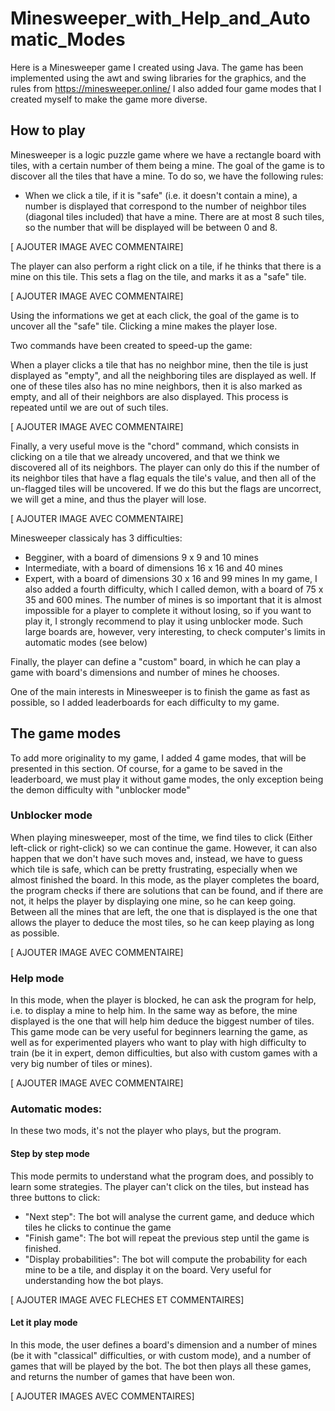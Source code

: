 # Minesweeper_with_Help_and_Automatic_Modes
Here is a Minesweeper game I created using Java.
The game has been implemented using the awt and swing libraries for the graphics, and the rules from https://minesweeper.online/
I also added four game modes that I created myself to make the game more diverse.

## How to play

Minesweeper is a logic puzzle game where we have a rectangle board with tiles, with a certain number of them being a mine. The goal of the game is to discover all the tiles that have a mine. To do so, we have the following rules:

- When we click a tile, if it is "safe" (i.e. it doesn't contain a mine), a number is displayed that correspond to the number of neighbor tiles (diagonal tiles included) that have a mine. There are at most 8 such tiles, so the number that will be displayed will be between 0 and 8.

[ AJOUTER IMAGE AVEC COMMENTAIRE]

The player can also perform a right click on a tile, if he thinks that there is a mine on this tile. This sets a flag on the tile, and marks it as a "safe" tile. 

[ AJOUTER IMAGE AVEC COMMENTAIRE]

Using the informations we get at each click, the goal of the game is to uncover all the "safe" tile. Clicking a mine makes the player lose.

Two commands have been created to speed-up the game:

When a player clicks a tile that has no neighbor mine, then the tile is just displayed as "empty", and all the neighboring tiles are displayed as well. If one of these tiles also has no mine neighbors, then it is also marked as empty, and all of their neighbors are also displayed. This process is repeated until we are out of such tiles.

[ AJOUTER IMAGE AVEC COMMENTAIRE]

Finally, a very useful move is the "chord" command, which consists in clicking on a tile that we already uncovered, and that we think we discovered all of its neighbors. The player can only do this if the number of its neighbor tiles that have a flag equals the tile's value, and then all of the un-flagged tiles will be uncovered. If we do this but the flags are uncorrect, we will get a mine, and thus the player will lose.

[ AJOUTER IMAGE AVEC COMMENTAIRE]

Minesweeper classicaly has 3 difficulties:
- Begginer, with a board of dimensions 9 x 9 and 10 mines
- Intermediate, with a board of dimensions 16 x 16 and 40 mines
- Expert, with a board of dimensions 30 x 16 and 99 mines
In my game, I also added a fourth difficulty, which I called demon, with a board of 75 x 35 and 600 mines. The number of mines is so important that it is almost impossible for a player to complete it without losing, so if you want to play it, I strongly recommend to play it using unblocker mode. Such large boards are, however, very interesting, to check computer's limits in automatic modes (see below)

Finally, the player can define a "custom" board, in which he can play a game with board's dimensions and number of mines he chooses.

One of the main interests in Minesweeper is to finish the game as fast as possible, so I added leaderboards for each difficulty to my game.

## The game modes

To add more originality to my game, I added 4 game modes, that will be presented in this section.
Of course, for a game to be saved in the leaderboard, we must play it without game modes, the only exception being the demon difficulty with "unblocker mode"

### Unblocker mode

When playing minesweeper, most of the time, we find tiles to click (Either left-click or right-click) so we can continue the game. However, it can also happen that we don't have such moves and, instead, we have to guess which tile is safe, which can be pretty frustrating, especially when we almost finished the board. In this mode, as the player completes the board, the program checks if there are solutions that can be found, and if there are not, it helps the player by displaying one mine, so he can keep going. Between all the mines that are left, the one that is displayed is the one that allows the player to deduce the most tiles, so he can keep playing as long as possible.

[ AJOUTER IMAGE AVEC COMMENTAIRE]

### Help mode

In this mode, when the player is blocked, he can ask the program for help, i.e. to display a mine to help him. In the same way as before, the mine displayed is the one that will help him deduce the biggest number of tiles.
This game mode can be very useful for beginners learning the game, as well as for experimented players who want to play with high difficulty to train (be it in expert, demon difficulties, but also with custom games with a very big number of tiles or mines).

[ AJOUTER IMAGE AVEC COMMENTAIRE]

### Automatic modes:

In these two mods, it's not the player who plays, but the program.

#### Step by step mode

This mode permits to understand what the program does, and possibly to learn some strategies. The player can't click on the tiles, but instead has three buttons to click:
- "Next step": The bot will analyse the current game, and deduce which tiles he clicks to continue the game
- "Finish game": The bot will repeat the previous step until the game is finished.
- "Display probabilities": The bot will compute the probability for each mine to be a tile, and display it on the board. Very useful for understanding how the bot plays.

[ AJOUTER IMAGE AVEC FLECHES ET COMMENTAIRES]

#### Let it play mode

In this mode, the user defines a board's dimension and a number of mines (be it with "classical" difficulties, or with custom mode), and a number of games that will be played by the bot. The bot then plays all these games, and returns the number of games that have been won.

[ AJOUTER IMAGES AVEC COMMENTAIRES]
